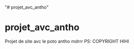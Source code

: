 "# projet_avc_antho" 
# projet_avc_antho
Projet de site avc le poto antho mdrrr 
PS: COPYRIGHT HIHI
